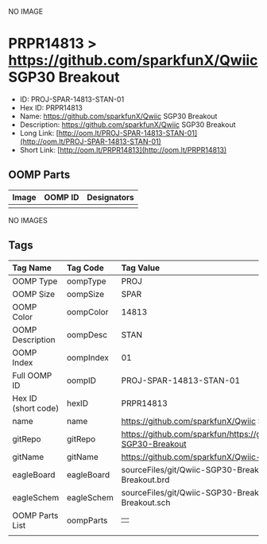 


  
NO IMAGE  
# PRPR14813 > https://github.com/sparkfunX/Qwiic SGP30 Breakout

- ID: PROJ-SPAR-14813-STAN-01
- Hex ID: PRPR14813
- Name: https://github.com/sparkfunX/Qwiic SGP30 Breakout
- Description: https://github.com/sparkfunX/Qwiic SGP30 Breakout
- Long Link: [http://oom.lt/PROJ-SPAR-14813-STAN-01](http://oom.lt/PROJ-SPAR-14813-STAN-01)
- Short Link: [http://oom.lt/PRPR14813](http://oom.lt/PRPR14813)

## OOMP Parts
  

|Image|OOMP ID|Designators|
| :--- | :--- | :--- |
||||
  
NO IMAGES  
## Tags
  

|Tag Name|Tag Code|Tag Value|
| :--- | :--- | :--- |
|OOMP Type|oompType|PROJ|
|OOMP Size|oompSize|SPAR|
|OOMP Color|oompColor|14813|
|OOMP Description|oompDesc|STAN|
|OOMP Index|oompIndex|01|
|Full OOMP ID|oompID|PROJ-SPAR-14813-STAN-01|
|Hex ID (short code)|hexID|PRPR14813|
|name|name|https://github.com/sparkfunX/Qwiic SGP30 Breakout|
|gitRepo|gitRepo|https://github.com/sparkfun/https://github.com/sparkfunX/Qwiic-SGP30-Breakout|
|gitName|gitName|https://github.com/sparkfunX/Qwiic-SGP30-Breakout|
|eagleBoard|eagleBoard|sourceFiles/git/Qwiic-SGP30-Breakout/Hardware/SGP30 Breakout.brd|
|eagleSchem|eagleSchem|sourceFiles/git/Qwiic-SGP30-Breakout/Hardware/SGP30 Breakout.sch|
|OOMP Parts List|oompParts|<table><tr><td></td></tr></table>|
||||
